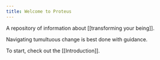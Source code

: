 ```yaml
---
title: Welcome to Proteus
---
```

A repository of information about [[transforming your being]]. 

Navigating tumultuous change is best done with guidance.

To start, check out the [[Introduction]].